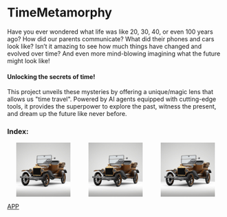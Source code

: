 # TimeMetamorphy

Have you ever wondered what life was like 20, 30, 40, or even 100 years ago? How did our parents communicate? What did their phones and cars look like? 
Isn’t it amazing to see how much things have changed and evolved over time? And even more mind-blowing imagining what the future might look like!

#### **Unlocking the secrets of time!**

This project unveils these mysteries by offering a unique/magic lens that allows us "time travel". Powered by AI agents equipped with cutting-edge tools, it provides the superpower to explore the past, witness the present, and dream up the future like never before.  

### Index:
<div style="display: flex; justify-content: space-around; align-items: center;">
    <img src="https://github.com/AMfeta99/NLP_LLM/blob/main/AI_Agents/Object_Evolution_Generator/car_evolution.gif" 
         alt="Past Evolution" style="width: 25%;">
    <img src="https://github.com/AMfeta99/NLP_LLM/blob/main/AI_Agents/Object_Evolution_Generator/car_evolution.gif" 
         alt="Present Evolution" style="width: 25%;">
    <img src="https://github.com/AMfeta99/NLP_LLM/blob/main/AI_Agents/Object_Evolution_Generator/car_evolution.gif" 
         alt="Future Evolution" style="width: 25%;">
</div>






[APP](https://huggingface.co/spaces/AMfeta99/Object_Evolution_Generator)

